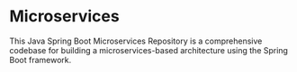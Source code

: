 # Microservices
This Java Spring Boot Microservices Repository is a comprehensive codebase for building a microservices-based architecture using the Spring Boot framework.

